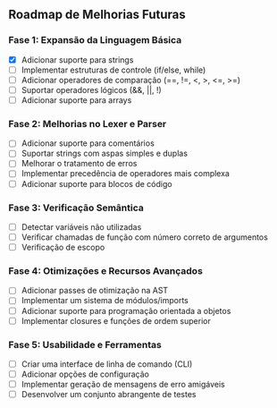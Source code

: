 
## Roadmap de Melhorias Futuras

### Fase 1: Expansão da Linguagem Básica
- [x] Adicionar suporte para strings
- [ ] Implementar estruturas de controle (if/else, while)
- [ ] Adicionar operadores de comparação (==, !=, <, >, <=, >=)
- [ ] Suportar operadores lógicos (&&, ||, !)
- [ ] Adicionar suporte para arrays

### Fase 2: Melhorias no Lexer e Parser
- [ ] Adicionar suporte para comentários
- [ ] Suportar strings com aspas simples e duplas
- [ ] Melhorar o tratamento de erros
- [ ] Implementar precedência de operadores mais complexa
- [ ] Adicionar suporte para blocos de código

### Fase 3: Verificação Semântica
- [ ] Detectar variáveis não utilizadas
- [ ] Verificar chamadas de função com número correto de argumentos
- [ ] Verificação de escopo

### Fase 4: Otimizações e Recursos Avançados
- [ ] Adicionar passes de otimização na AST
- [ ] Implementar um sistema de módulos/imports
- [ ] Adicionar suporte para programação orientada a objetos
- [ ] Implementar closures e funções de ordem superior

### Fase 5: Usabilidade e Ferramentas
- [ ] Criar uma interface de linha de comando (CLI)
- [ ] Adicionar opções de configuração
- [ ] Implementar geração de mensagens de erro amigáveis
- [ ] Desenvolver um conjunto abrangente de testes
